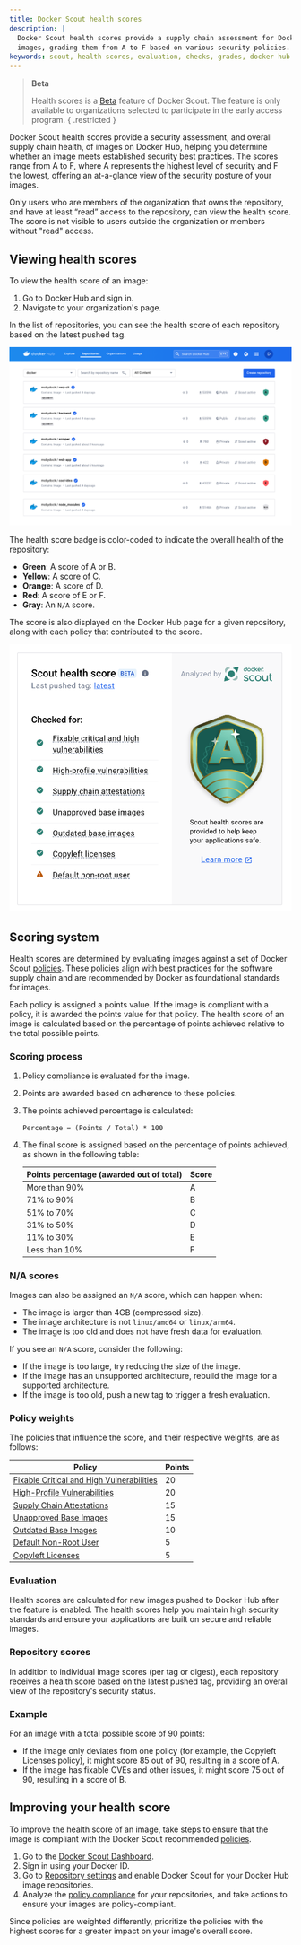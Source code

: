 ```yaml
---
title: Docker Scout health scores
description: |
  Docker Scout health scores provide a supply chain assessment for Docker Hub
  images, grading them from A to F based on various security policies.
keywords: scout, health scores, evaluation, checks, grades, docker hub
---
```


> **Beta**
>
> Health scores is a [Beta](/release-lifecycle/#beta) feature of Docker Scout.
> The feature is only available to organizations selected to participate in the
> early access program.
{ .restricted }

Docker Scout health scores provide a security assessment, and overall supply
chain health, of images on Docker Hub, helping you determine whether an image
meets established security best practices. The scores range from A to F, where
A represents the highest level of security and F the lowest, offering an
at-a-glance view of the security posture of your images.

Only users who are members of the organization that owns the repository, and
have at least “read” access to the repository, can view the health score. The
score is not visible to users outside the organization or members without
"read" access.

## Viewing health scores

To view the health score of an image:

1. Go to Docker Hub and sign in.
2. Navigate to your organization's page.

In the list of repositories, you can see the health score of each repository
based on the latest pushed tag.

![Repository health score](../images/score-badges-repolist.png)

The health score badge is color-coded to indicate the overall health of the
repository:

- **Green**: A score of A or B.
- **Yellow**: A score of C.
- **Orange**: A score of D.
- **Red**: A score of E or F.
- **Gray**: An `N/A` score.

The score is also displayed on the Docker Hub page for a given repository,
along with each policy that contributed to the score.

![Scout "A" health score](../images/score-a-shiny.png?w=450px)

## Scoring system

Health scores are determined by evaluating images against a set of Docker Scout
[policies](./_index.md). These policies align with best practices for
the software supply chain and are recommended by Docker as foundational
standards for images.

Each policy is assigned a points value. If the image is compliant with a
policy, it is awarded the points value for that policy. The health score of an
image is calculated based on the percentage of points achieved relative to the
total possible points.

### Scoring process

1. Policy compliance is evaluated for the image.
2. Points are awarded based on adherence to these policies.
3. The points achieved percentage is calculated:

   ```text
   Percentage = (Points / Total) * 100
   ```

4. The final score is assigned based on the percentage of points achieved, as
   shown in the following table:

   | Points percentage (awarded out of total) | Score |
   | ---------------------------------------- | ----- |
   | More than 90%                            | A     |
   | 71% to 90%                               | B     |
   | 51% to 70%                               | C     |
   | 31% to 50%                               | D     |
   | 11% to 30%                               | E     |
   | Less than 10%                            | F     |

### N/A scores

Images can also be assigned an `N/A` score, which can happen when:

- The image is larger than 4GB (compressed size).
- The image architecture is not `linux/amd64` or `linux/arm64`.
- The image is too old and does not have fresh data for evaluation.

If you see an `N/A` score, consider the following:

- If the image is too large, try reducing the size of the image.
- If the image has an unsupported architecture, rebuild the image for a
  supported architecture.
- If the image is too old, push a new tag to trigger a fresh evaluation.

### Policy weights

The policies that influence the score, and their respective weights, are as follows:

| Policy                                                                                                    | Points |
| --------------------------------------------------------------------------------------------------------- | ------ |
| [Fixable Critical and High Vulnerabilities](./_index.md#fixable-critical-and-high-vulnerabilities) | 20     |
| [High-Profile Vulnerabilities](./_index.md#high-profile-vulnerabilities)                           | 20     |
| [Supply Chain Attestations](./_index.md#supply-chain-attestations)                                 | 15     |
| [Unapproved Base Images](./_index.md#unapproved-base-images)                                       | 15     |
| [Outdated Base Images](./_index.md#outdated-base-images)                                           | 10     |
| [Default Non-Root User](./_index.md#default-non-root-user)                                         | 5      |
| [Copyleft Licenses](./_index.md#copyleft-licenses)                                                 | 5      |

### Evaluation

Health scores are calculated for new images pushed to Docker Hub after the
feature is enabled. The health scores help you maintain high security standards
and ensure your applications are built on secure and reliable images.

### Repository scores

In addition to individual image scores (per tag or digest), each repository
receives a health score based on the latest pushed tag, providing an overall
view of the repository's security status.

### Example

For an image with a total possible score of 90 points:

- If the image only deviates from one policy (for example, the Copyleft
  Licenses policy), it might score 85 out of 90, resulting in a score of A.
- If the image has fixable CVEs and other issues, it might score 75 out of 90,
  resulting in a score of B.

## Improving your health score

To improve the health score of an image, take steps to ensure that the image is
compliant with the Docker Scout recommended [policies](./_index.md).

1. Go to the [Docker Scout Dashboard](https://scout.docker.com/).
2. Sign in using your Docker ID.
3. Go to [Repository settings](https://scout.docker.com/settings/repos) and
   enable Docker Scout for your Docker Hub image repositories.
4. Analyze the [policy compliance](./_index.md) for your repositories,
   and take actions to ensure your images are policy-compliant.

Since policies are weighted differently, prioritize the policies with the
highest scores for a greater impact on your image's overall score.
